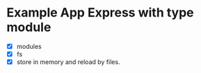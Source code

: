 Example App Express with type module
=====================================
- [x] modules
- [x] fs 
- [x] store in memory and reload by files.
